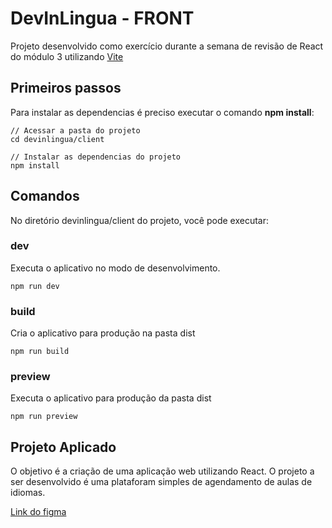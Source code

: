 # DevInLingua - FRONT

Projeto desenvolvido como exercício durante a semana de revisão de React do módulo 3 utilizando [Vite](https://vitejs.dev/)

## Primeiros passos

Para instalar as dependencias é preciso executar o comando **npm install**:

```
// Acessar a pasta do projeto
cd devinlingua/client

// Instalar as dependencias do projeto
npm install
```

## Comandos

No diretório devinlingua/client do projeto, você pode executar:

### **dev**

Executa o aplicativo no modo de desenvolvimento.

```
npm run dev
```

### **build**

Cria o aplicativo para produção na pasta dist

```
npm run build
```

### **preview**

Executa o aplicativo para produção da pasta dist

```
npm run preview
```

## Projeto Aplicado

O objetivo é a criação de uma aplicação web utilizando React.
O projeto a ser desenvolvido é uma plataforam simples de agendamento de aulas de idiomas.

[Link do figma](https://www.figma.com/file/AyjfUwoDp6Ww4k7y39Npyk/Projeto-DevInLingua?type=design&node-id=0%3A1&t=COTudlWQvInQFb4Y-1)
